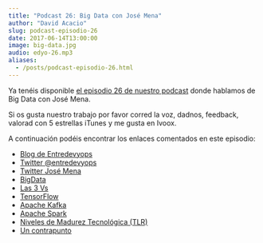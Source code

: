 ```yaml
---
title: "Podcast 26: Big Data con José Mena"
author: "David Acacio"
slug: podcast-episodio-26
date: 2017-06-14T13:00:00
image: big-data.jpg
audio: edyo-26.mp3
aliases:
  - /posts/podcast-episodio-26.html
---
```


Ya tenéis disponible [el episodio 26 de nuestro podcast](http://podcast.edyo.es/podcast/edyo-26.mp3) donde hablamos de Big Data con José Mena.

<!--more-->

Si os gusta nuestro trabajo por favor corred la voz, dadnos, feedback, valorad con 5 estrellas iTunes y me gusta en Ivoox.

A continuación podéis encontrar los enlaces comentados en este episodio:

 * [Blog de Entredevyops](http://www.entredevyops.es)
 * [Twitter @entredevyops](https://twitter.com/EntreDevYOps)
 * [Twitter José Mena](https://twitter.com/Josemenaroldan)
 * [BigData](https://es.wikipedia.org/wiki/Big_data)
 * [Las 3 Vs](https://blog.es.logicalis.com/analytics/velocidad-variedad-y-volumen-las-3-magnitudes-clave-de-big-data)
 * [TensorFlow](https://www.tensorflow.org/)
 * [Apache Kafka](https://kafka.apache.org/)
 * [Apache Spark](https://spark.apache.org/)
 * [Niveles de Madurez Tecnológica (TLR)](http://oficinaeuropea.ucm.es/index.php?option=com_k2&view=item&id=141:niveles-de-madurez-tecnologica-technology-readiness-levels-trls&Itemid=342)
 * [Un contrapunto](https://www.amazon.es/Small-Data-peque%C3%B1as-advierten-tendencias-ebook/dp/B01E7TC0YI/ref=tmm_kin_swatch_0?_encoding=UTF8&qid=&sr=)
